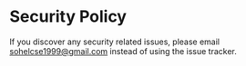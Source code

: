 # Security Policy

If you discover any security related issues, please email sohelcse1999@gmail.com instead of using the issue tracker.
